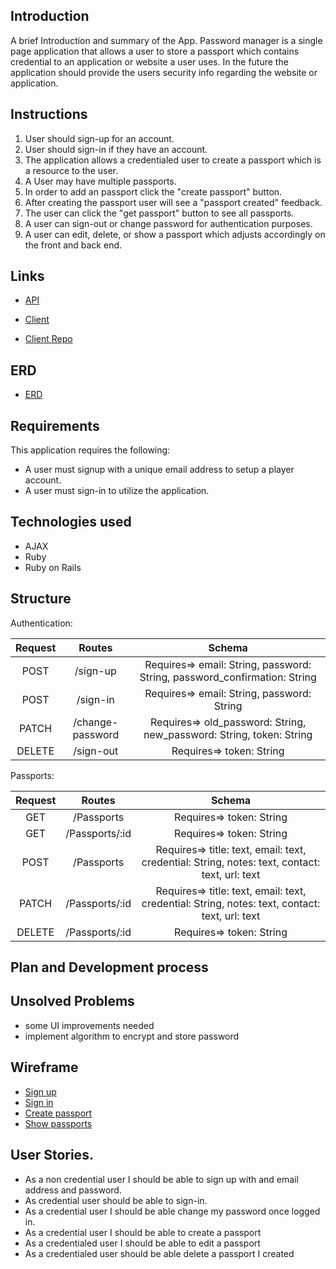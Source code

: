 ## Introduction

A brief Introduction and summary of the App.
Password manager is a single page application that allows a user to store a passport which contains credential to an application or website a user uses.
In the future the application should provide the users security info regarding the website or application.

## Instructions
1. User should sign-up for an account.
2. User should sign-in if they have an account.
3. The application allows a credentialed user to create a passport which is a resource to the user.
4. A User may have multiple passports.
5. In order to add an passport click the "create passport" button.
6. After creating the passport user will see a "passport created" feedback.
7. The user can click the "get passport" button to see all passports.
8. A user can sign-out or change password for authentication purposes.
9. A user can edit, delete, or show a passport which adjusts accordingly on the front and back end.

## Links

  - [API](https://passportman-api.herokuapp.com/)

  - [Client](https://acharlesl.github.io/Password-Manager-app/)

  - [Client Repo](https://github.com/ACharlesL/Password-Manager-app)

## ERD

  - [ERD](https://i.imgur.com/OwCXnAA.jpg)


## Requirements

This application requires the following:
  - A user must signup with a unique email address to setup a player account.
  - A user must sign-in to utilize the application.

## Technologies used

* AJAX
* Ruby
* Ruby on Rails

## Structure

Authentication:

| Request | Routes | Schema |
|:-------:|:-------:|:------:|
|  POST | /sign-up  | Requires=> email: String, password: String, password_confirmation: String |
|  POST |  /sign-in | Requires=> email: String, password: String |
|  PATCH |  /change-password | Requires=> old_password: String, new_password: String, token: String |
|  DELETE |  /sign-out | Requires=> token: String |

Passports:

| Request | Routes | Schema |
|:-------:|:-------:|:------:|
|  GET | /Passports  | Requires=> token: String |
|  GET |  /Passports/:id | Requires=> token: String |
|  POST |  /Passports | Requires=> title: text, email: text, credential: String, notes: text, contact: text, url: text |
|  PATCH |  /Passports/:id | Requires=> title: text, email: text, credential: String, notes: text, contact: text, url: text |
|  DELETE | /Passports/:id | Requires=> token: String |

## Plan and Development process


## Unsolved Problems
  - some UI improvements needed
  - implement algorithm to encrypt and store password

## Wireframe
  - [Sign up](https://i.imgur.com/BaG8QYp.jpg)
  - [Sign in](https://i.imgur.com/490lLU6.jpg)
  - [Create passport](https://i.imgur.com/F7pJGK9.jpg)
  - [Show passports](https://i.imgur.com/wxIjQWW.jpg)

## User Stories.
* As a non credential user I should be able to sign up with and email address and password.
* As credential user should be able to sign-in.
* As a credential user I should be able change my password once logged in.
* As a credential user I should be able to create a passport
* As a credentialed user I should be able to edit a passport
* As a credentialed user should be able delete a passport I created
